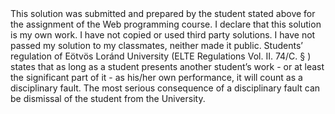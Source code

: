 <Name>
<Neptun ID>
This solution was submitted and prepared by the student stated above for the assignment of the Web programming course.
I declare that this solution is my own work. 
I have not copied or used third party solutions.
I have not passed my solution to my classmates, neither  made it public. 
Students’ regulation of Eötvös Loránd University (ELTE Regulations Vol. II. 74/C. § ) states 
that as long as a student presents another student’s work - or at least the significant part of it - 
as his/her own performance, it will count as a disciplinary fault. The most serious consequence of a 
disciplinary fault can be dismissal of the student from the University.